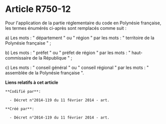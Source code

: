 # Article R750-12

Pour l'application de la partie réglementaire du code en Polynésie française, les termes énumérés ci-après sont remplacés
comme suit : 

a) Les mots : " département " ou " région " par les mots : " territoire de la Polynésie française " ; 

b) Les mots : " préfet " ou " préfet de région " par les mots : " haut-commissaire de la République " ; 

c) Les mots : " conseil général " ou " conseil régional " par les mots : " assemblée de la Polynésie française ".

**Liens relatifs à cet article**

	**Codifié par**:

	  - Décret n°2014-119 du 11 février 2014 - art.

	**Créé par**:

	  - Décret n°2014-119 du 11 février 2014 - art.
